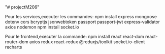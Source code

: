 "# projectM206" 

Pour les services,executer les commandes:
npm install express mongoose dotenv cors bcryptjs jsonwebtoken passport passport-jwt express-validator axios nodemon
npm install socket.io

Pour le frontend,executer la commande:
npm install react react-dom react-router-dom axios redux react-redux @reduxjs/toolkit socket.io-client recharts
